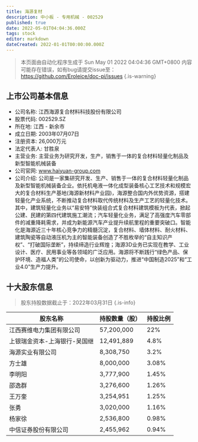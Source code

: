```yaml
---
title: 海源复材
description: 中小板 - 专用机械 - 002529
published: true
date: 2022-05-01T04:04:36.000Z
tags: stock
editor: markdown
dateCreated: 2022-01-01T00:00:00.000Z
---
```


> 本页面由自动化程序生成于 Sun May 01 2022 04:04:36 GMT+0800
> 内容可能存在错误，如有bug请提交issue至：https://github.com/Eroleice/doc-pi/issues
{.is-warning}

## 上市公司基本信息
- 公司名称: 江西海源复合材料科技股份有限公司
- 股票代码: 002529.SZ
- 所在地: 江西 - 新余市
- 成立日期: 2003年07月07日
- 注册资本: 26,000万元
- 法定代表人: 甘胜泉
- 主营业务: 主营业务为研究开发，生产，销售于一体的复合材料轻量化制品及新型智能机械装备
- 公司官网: www.haiyuan-group.com
- 公司介绍: 公司是一家集研究开发、生产、销售于一体的复合材料轻量化制品及新型智能机械装备企业。依托机电液一体化成型装备核心工艺技术和规模宏大的复合材料生产基地(海源新材料产业园)，海源整合国内外优势资源，搭建轻量化产业系统，不断推动复合材料取代传统材料及生产工艺的轻量化技术。其中，建筑轻量化业务以“易安特”快装组合式复合材料建筑模板为代表，掀起公建、民建的第四代建筑施工潮流；汽车轻量化业务，满足了高强度汽车零部件的减重降耗需求，并成为新能源汽车产业提升续航里程的重要突破口。智能化是海源近三十年核心竞争力的精髓沉淀，复合材料、墙体材料、耐火材料、建筑陶瓷等自动液压机为主的智能装备创造了不胜枚举的“自主知识产权”、“打破国际垄断”，持续缔造行业辉煌；海源3D业务已实现在教学、工业设计、医疗、民用事业等各领域的广泛应用。海源将不断践行“绿色产品、保护环境、造福人类”的公司使命，以创新为驱动力，推进“中国制造2025”和“工业4.0”生产力提升。


## 十大股东信息
> 股东持股数据截止于：2022年03月31日
{.is-info}

| 股东名称 | 持股数量（股） | 持股比例 |
| --- | --- | --- |
| 江西赛维电力集团有限公司 | 57,200,000 | 22% |
| 上银瑞金资本-上海银行-吴国继 | 12,491,889 | 4.8% |
| 海源实业有限公司 | 8,308,750 | 3.2% |
| 方士雄 | 8,000,000 | 3.08% |
| 李明阳 | 3,777,900 | 1.45% |
| 邵逸群 | 3,276,600 | 1.26% |
| 王万奎 | 3,254,951 | 1.25% |
| 张勇 | 3,020,000 | 1.16% |
| 杨家徐 | 2,536,800 | 0.98% |
| 中信证券股份有限公司 | 2,455,962 | 0.94% |





